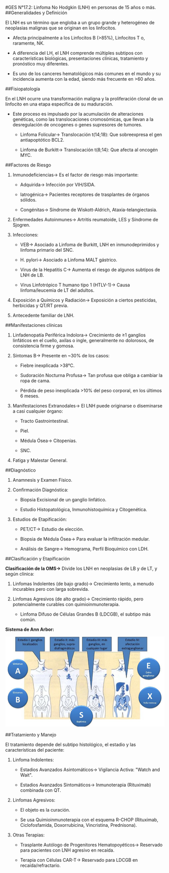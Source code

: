 #GES N°17.2: Linfoma No Hodgkin (LNH) en personas de 15 años o más.
##Generalidades y Definición

El LNH es un término que engloba a un grupo grande y heterogéneo de neoplasias malignas que se originan en los linfocitos.

* Afecta principalmente a los Linfocitos B (>85%), Linfocitos T o, raramente, NK.

* A diferencia del LH, el LNH comprende múltiples subtipos con características biológicas, presentaciones clínicas, tratamiento y pronóstico muy diferentes.

* Es uno de los canceres hematológicos más comunes en el mundo y su incidencia aumenta con la edad, siendo más frecuente en >60 años.

##Fisiopatología

En el LNH ocurre una transformación maligna y la proliferación clonal de un linfocito en una etapa específica de su maduración.

* Este proceso es impulsado por la acumulación de alteraciones genéticas, como las translocaciones cromosómicas, que llevan a la desregulación de oncogenes o genes supresores de tumores.
	
	* Linfoma Folicular→ Translocación t(14;18): Que sobreexpresa el gen antiapoptótico BCL2.
	
	* Linfoma de Burkitt→ Translocación t(8;14): Que afecta al oncogén MYC.
	
##Factores de Riesgo

1. Inmunodeficiencias→ Es el factor de riesgo más importante:

	* Adquirida→ Infección por VIH/SIDA.
	
	* Iatrogénica→ Pacientes receptores de trasplantes de órganos sólidos.
	
	* Congénitas→ Síndrome de Wiskott-Aldrich, Ataxia-telangiectasia.
	
2. Enfermedades Autoinmunes→ Artritis reumatoide, LES y Síndrome de Sjogren.

3. Infecciones:

	* VEB→ Asociado a Linfoma de Burkitt, LNH en inmunodeprimidos y linfoma primario del SNC.
	
	* H. pylori→ Asociado a Linfoma MALT gástrico.
	
	* Virus de la Hepatitis C→ Aumenta el riesgo de algunos subtipos de LNH de LB.
	
	* Virus Linfotrópico T humano tipo 1 (HTLV-1)→ Causa linfoma/leucemia de LT del adultos.

4. Exposición a Químicos y Radiación→ Exposición a ciertos pesticidas, herbicidas y QT/RT previa.

5. Antecedente familiar de LNH.

##Manifestaciones clínicas

1. Linfadenopatía Periférica Indolora→ Crecimiento de ≥1 ganglios linfáticos en el cuello, axilas o ingle, generalmente no dolorosos, de consistencia firme y gomosa.

2. Síntomas B→ Presente en ~30% de los casos:

	* Fiebre inexplicada >38°C.
	
	* Sudoración Nocturna Profusa→ Tan profusa que obliga a cambiar la ropa de cama.
	
	* Pérdida de peso inexplicada >10% del peso corporal, en los últimos 6 meses.
	
3. Manifestaciones Extranodales→ El LNH puede originarse o diseminarse a casi cualquier órgano:

	* Tracto Gastrointestinal.
	
	* Piel.
	
	* Médula Ósea→ Citopenias.
	
	* SNC.
	
4. Fatiga y Malestar General.

##Diagnóstico

1. Anamnesis y Examen Físico.

2. Confirmación Diagnóstica:

	* Biopsia Excisional de un ganglio linfático.
	
	* Estudio Histopatológica, Inmunohistoquímica y Citogenética.
	
3. Estudios de Etapificación:

	* PET/CT→ Estudio de elección.
	
	* Biopsia de Médula Ósea→ Para evaluar la infiltración medular.
	
	* Análisis de Sangre→ Hemograma, Perfil Bioquímico con LDH.
	
##Clasificación y Etapificación

**Clasificación de la OMS→** Divide los LNH en neoplasias de LB y de LT, y según clínica:

1. Linfomas Indolentes (de bajo grado)→ Crecimiento lento, a menudo incurables pero con larga sobrevida.

2. Linfomas Agresivos (de alto grado)→ Crecimiento rápido, pero potencialmente curables con quimioinmunoterapia.

	* Linfoma Difuso de Células Grandes B (LDCGB), el subtipo más común.
	
**Sistema de Ann Arbor:**

![Ann](../imagenes/ges17/Ann.jpeg)

##Tratamiento y Manejo

El tratamiento depende del subtipo histológico, el estadio y las características del paciente:

1. Linfoma Indolentes:

	* Estadios Avanzados Asintomáticos→ Vigilancia Activa: "Watch and Wait".
	
	* Estadios Avanzados Sintomáticos→ Inmunoterapia (Rituximab) combinada con QT.
	
2. Linfomas Agresivos:
	
	* El objeto es la curación.
	
	* Se usa Quimioinmunoterapia con el esquema R-CHOP (Rituximab, Ciclofosfamida, Doxorrubicina, Vincristina, Prednisona).
	
3. Otras Terapias:

	* Trasplante Autólogo de Progenitores Hematopoyéticos→ Reservado para pacientes con LNH agresivo en recaída.
	
	* Terapia con Células CAR-T→ Reservado para LDCGB en recaída/refractario.
	